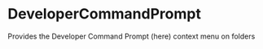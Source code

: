 DeveloperCommandPrompt
======================

Provides the Developer Command Prompt (here) context menu on folders

